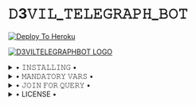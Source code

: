 # 𝙳3𝚅𝙸𝙻_𝚃𝙴𝙻𝙴𝙶𝚁𝙰𝙿𝙷_𝙱𝙾𝚃

[![Deploy To Heroku](https://www.herokucdn.com/deploy/button.svg)](https://heroku.com/deploy)


[![D3VILTELEGRAPHBOT LOGO](https://telegra.ph/file/e441ee749e930d4f99a6d.jpg)](https://t.me/D3VIL_BOT_SUPPORT)

<details>

  <summary> • 𝙸𝙽𝚂𝚃𝙰𝙻𝙻𝙸𝙽𝙶 • </summary>

### The Easy Way

<h4>⚜️ 𝙳𝙴𝙿𝙻𝙾𝚈 𝚃𝙾 𝙷𝙴𝚁𝙾𝙺𝚄 ⚜️</h4>

<a href="https://dashboard.heroku.com/new?button-url=https%3A%2F%2Fgithub.com%2FD3KRISH%2FD3VIL_TELEGRAPH&template=https%3A%2F%2Fgithub.com%2FD3KRISH%2FD3VIL_TELEGRAPH" rel="nofollow" style="background-color: initial; box-sizing: border-box; color: #0366d6; text-decoration-line: none;"><img alt="Deploy" data-canonical-src="https://www.herokucdn.com/deploy/button.svg" src="https://camo.githubusercontent.com/83b0e95b38892b49184e07ad572c94c8038323fb/68747470733a2f2f7777772e6865726f6b7563646e2e636f6d2f6465706c6f792f627574746f6e2e737667" style="border-style: none; box-sizing: initial; max-width: 100%;" /></a></div>

</details>

<details>

  <summary> • 𝙼𝙰𝙽𝙳𝙰𝚃𝙾𝚁𝚈 𝚅𝙰𝚁𝚂 • </summary>

Some Of The Mandatory Vars Are :-
   - `API_ID` :  Give API_ID of your Alternate Telegram Account.
   - `API_HASH` :  Give API_HASH of your Alternate Telegram Account.
  - `BOT_TOKEN` :  Make a Bot from [@Botfather](https://t.me/botfather) and fill it's bot token.
   - `SUDO_USERS` :  Fill Userid of yhe users whom you want to be able to control the bot. You can add multiple id by giving a space in b/w each id.

</details>

<details>

  <summary> • 𝙹𝙾𝙸𝙽 𝙵𝙾𝚁 𝚀𝚄𝙴𝚁𝚈  • </summary>

<a href="https://t.me/D3VIL_BOT_SUPPORT"><img src="https://img.shields.io/badge/Join-Support%20GROUP-blue.svg?style=for-the-badge&logo=Telegram"></a>

<a href="https://t.me/joinchat/FNgu5eTO7jE1OWNl"><img src="https://img.shields.io/badge/Join-Support%20Channel-blue.svg?style=for-the-badge&logo=Telegram"></a>

<a href="https://t.me/D3_krish"><img src="https://img.shields.io/badge/Contact-Devloper%10D3_krish-red.svg?style=for-the-badge&logo=Telegram"></a>

</details>

<details>

  <summary> • LICENSE • </summary>

![](https://www.gnu.org/graphics/gplv3-or-later.png)

Copyright (C) 2021 D3KRISH

Poject [D3VIL_TELEGRAPHBOT](https://github.com/D3KRISH/D3VIL-TELEGRAPHBOT) is free software: you can redistribute it and/or modify
it under the terms of the GNU General Public License as published by
the Free Software Foundation, either version 3 of the License, or
(at your option) any later version.

This program is distributed in the hope that it will be useful,
but WITHOUT ANY WARRANTY; without even the implied warranty of
MERCHANTABILITY or FITNESS FOR A PARTICULAR PURPOSE.  See the
GNU General Public License for more details.

You should have received a copy of the GNU General Public License
along with this program. If not, see <https://www.gnu.org/licenses/>.

</details>
